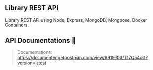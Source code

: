 ## Library REST API
Library REST API using Node, Express, MongoDB, Mongoose, Docker Containers.

## API Documentations :rocket:
> Documentations: https://documenter.getpostman.com/view/9919903/T17Q54cG?version=latest